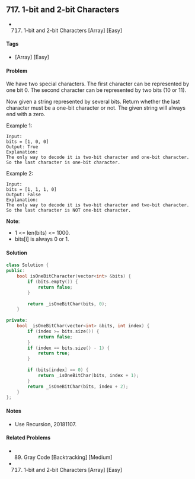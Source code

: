 ## 717. 1-bit and 2-bit Characters
- 717. 1-bit and 2-bit Characters [Array] [Easy]

#### Tags
- [Array] [Easy]

#### Problem
We have two special characters. The first character can be represented by one bit 0. The second character can be represented by two bits (10 or 11).

Now given a string represented by several bits. Return whether the last character must be a one-bit character or not. The given string will always end with a zero.

Example 1:

    Input: 
    bits = [1, 0, 0]
    Output: True
    Explanation: 
    The only way to decode it is two-bit character and one-bit character. So the last character is one-bit character.

Example 2:

    Input: 
    bits = [1, 1, 1, 0]
    Output: False
    Explanation: 
    The only way to decode it is two-bit character and two-bit character. So the last character is NOT one-bit character.

**Note**:

- 1 <= len(bits) <= 1000.
- bits[i] is always 0 or 1.

#### Solution
``` C++
class Solution {
public:
    bool isOneBitCharacter(vector<int> &bits) {
        if (bits.empty()) {
            return false;
        }
        
        return _isOneBitChar(bits, 0);
    }
    
private:
    bool _isOneBitChar(vector<int> &bits, int index) {
        if (index >= bits.size()) {
            return false;
        }
        if (index == bits.size() - 1) {
            return true;
        }
        
        if (bits[index] == 0) {
            return _isOneBitChar(bits, index + 1);
        }
        return _isOneBitChar(bits, index + 2);
    }
};
```

#### Notes
- Use Recursion, 20181107.

#### Related Problems
- 89. Gray Code [Backtracking] [Medium]
- 717. 1-bit and 2-bit Characters [Array] [Easy]
